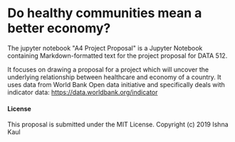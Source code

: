 # Do healthy communities mean a better economy?
The jupyter notebook "A4 Project Proposal" is a Jupyter Notebook containing Markdown-formatted text for the project proposal for DATA 512.

It focuses on drawing a proposal for a project which will uncover the underlying relationship between healthcare and economy of a country. It uses data from World Bank Open data initiative and specifically deals with indicator data: https://data.worldbank.org/indicator


#### License

This proposal is submitted under the MIT License. Copyright (c) 2019 Ishna Kaul
